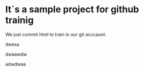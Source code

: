 # It`s a sample project for github trainig


We just commit html to train in our git acccaunt.

dwesa

dwaawdw

adwdwaa
